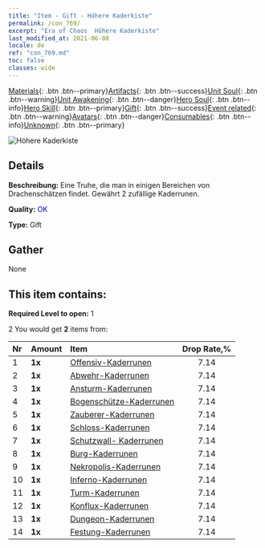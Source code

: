```yaml
---
title: "Item - Gift - Höhere Kaderkiste"
permalink: /con_769/
excerpt: "Era of Chaos  Höhere Kaderkiste"
last_modified_at: 2021-06-08
locale: de
ref: "con_769.md"
toc: false
classes: wide
---
```

 [Materials](/ItemsDE/){: .btn .btn--primary}[Artifacts](/ItemsDE/Artifacts/){: .btn .btn--success}[Unit Soul](/ItemsDE/UnitSoul/){: .btn .btn--warning}[Unit Awakening](/ItemsDE/UnitAwakening/){: .btn .btn--danger}[Hero Soul](/ItemsDE/HeroSoul/){: .btn .btn--info}[Hero Skill](/ItemsDE/HeroSkill/){: .btn .btn--primary}[Gift](/ItemsDE/Gift/){: .btn .btn--success}[Event related](/ItemsDE/Events/){: .btn .btn--warning}[Avatars](/ItemsDE/Avatars/){: .btn .btn--danger}[Consumables](/ItemsDE/Consumables/){: .btn .btn--info}[Unknown](/ItemsDE/Unknown/){: .btn .btn--primary}

 ![Höhere Kaderkiste](/images/t/i_tujianhezi2.png)

## Details
 **Beschreibung:** Eine Truhe, die man in einigen Bereichen von Drachenschätzen findet. Gewährt 2 zufällige Kaderrunen.

 **Quality:** <span style="color: #0000CD">OK</span>

 **Type:** Gift

## Gather

  None

## This item contains:

 **Required Level to open:** 1

 2 You would get **2** items  from:

  | Nr | Amount |     Item    | Drop Rate,% |
  |:---|:-------|:------------|:---------:|
  | 1 |  **1x** | [Offensiv-Kaderrunen](/ItemsDE/con_734/) | 7.14 | 
  | 2 |  **1x** | [Abwehr-Kaderrunen](/ItemsDE/con_739/) | 7.14 | 
  | 3 |  **1x** | [Ansturm-Kaderrunen](/ItemsDE/con_741/) | 7.14 | 
  | 4 |  **1x** | [Bogenschütze-Kaderrunen](/ItemsDE/con_742/) | 7.14 | 
  | 5 |  **1x** | [Zauberer-Kaderrunen](/ItemsDE/con_746/) | 7.14 | 
  | 6 |  **1x** | [Schloss-Kaderrunen](/ItemsDE/con_752/) | 7.14 | 
  | 7 |  **1x** | [Schutzwall- Kaderrunen](/ItemsDE/con_753/) | 7.14 | 
  | 8 |  **1x** | [Burg-Kaderrunen](/ItemsDE/con_754/) | 7.14 | 
  | 9 |  **1x** | [Nekropolis-Kaderrunen](/ItemsDE/con_755/) | 7.14 | 
  | 10 |  **1x** | [Inferno-Kaderrunen](/ItemsDE/con_777/) | 7.14 | 
  | 11 |  **1x** | [Turm-Kaderrunen](/ItemsDE/con_785/) | 7.14 | 
  | 12 |  **1x** | [Konflux-Kaderrunen](/ItemsDE/con_791/) | 7.14 | 
  | 13 |  **1x** | [Dungeon-Kaderrunen](/ItemsDE/con_792/) | 7.14 | 
  | 14 |  **1x** | [Festung-Kaderrunen](/ItemsDE/con_818/) | 7.14 | 
